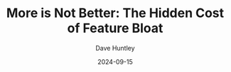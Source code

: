 ---
title: "More is Not Better: The Hidden Cost of Feature Bloat"
date: 2024-09-15
description: "Why adding more features isn't always the answer, and how to focus on what really matters"
author: "Dave Huntley"
featured: true
---